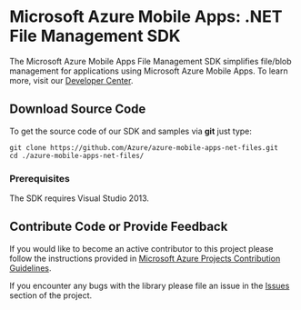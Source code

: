 # Microsoft Azure Mobile Apps: .NET File Management SDK

The Microsoft Azure Mobile Apps File Management SDK simplifies file/blob management for applications using Microsoft Azure Mobile Apps. To learn more, visit our [Developer Center](http://azure.microsoft.com/en-us/develop/mobile).

## Download Source Code

To get the source code of our SDK and samples via **git** just type:

    git clone https://github.com/Azure/azure-mobile-apps-net-files.git
    cd ./azure-mobile-apps-net-files/


### Prerequisites

The SDK requires Visual Studio 2013.


## Contribute Code or Provide Feedback

If you would like to become an active contributor to this project please follow the instructions provided in [Microsoft Azure Projects Contribution Guidelines](http://azure.github.com/guidelines.html).

If you encounter any bugs with the library please file an issue in the [Issues](https://github.com/Azure/azure-mobile-apps-net-files/issues) section of the project.